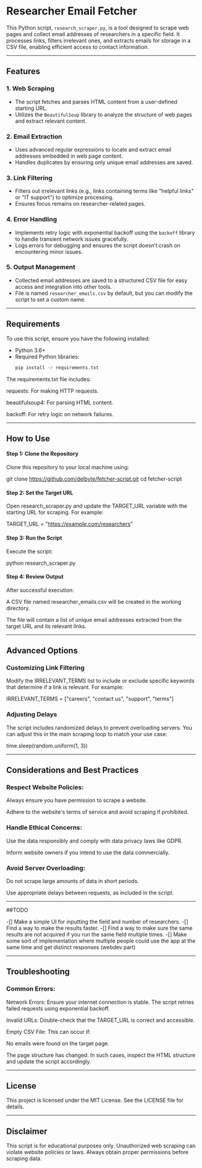 # Researcher Email Fetcher

This Python script, `research_scraper.py`, is a tool designed to scrape web pages and collect email addresses of researchers in a specific field. It processes links, filters irrelevant ones, and extracts emails for storage in a CSV file, enabling efficient access to contact information.



---

## Features

### 1. **Web Scraping**
- The script fetches and parses HTML content from a user-defined starting URL.
- Utilizes the `BeautifulSoup` library to analyze the structure of web pages and extract relevant content.

### 2. **Email Extraction**
- Uses advanced regular expressions to locate and extract email addresses embedded in web page content.
- Handles duplicates by ensuring only unique email addresses are saved.

### 3. **Link Filtering**
- Filters out irrelevant links (e.g., links containing terms like "helpful links" or "IT support") to optimize processing.
- Ensures focus remains on researcher-related pages.

### 4. **Error Handling**
- Implements retry logic with exponential backoff using the `backoff` library to handle transient network issues gracefully.
- Logs errors for debugging and ensures the script doesn’t crash on encountering minor issues.

### 5. **Output Management**
- Collected email addresses are saved to a structured CSV file for easy access and integration into other tools.
- File is named `researcher_emails.csv` by default, but you can modify the script to set a custom name.



---

## Requirements

To use this script, ensure you have the following installed:

- Python 3.6+
- Required Python libraries:  
  ```bash
  pip install -r requirements.txt

The requirements.txt file includes:

requests: For making HTTP requests.

beautifulsoup4: For parsing HTML content.

backoff: For retry logic on network failures.



---

## How to Use

#### Step 1: Clone the Repository

Clone this repository to your local machine using:

git clone https://github.com/delbyte/fetcher-script.git
cd fetcher-script

#### Step 2: Set the Target URL

Open research_scraper.py and update the TARGET_URL variable with the starting URL for scraping. For example:

TARGET_URL = "https://example.com/researchers"

#### Step 3: Run the Script

Execute the script:

python research_scraper.py

#### Step 4: Review Output

After successful execution:

A CSV file named researcher_emails.csv will be created in the working directory.

The file will contain a list of unique email addresses extracted from the target URL and its relevant links.



---

## Advanced Options

### Customizing Link Filtering

Modify the IRRELEVANT_TERMS list to include or exclude specific keywords that determine if a link is relevant. For example:

IRRELEVANT_TERMS = ["careers", "contact us", "support", "terms"]

### Adjusting Delays

The script includes randomized delays to prevent overloading servers. You can adjust this in the main scraping loop to match your use case:

time.sleep(random.uniform(1, 3))



---

## Considerations and Best Practices

### Respect Website Policies:

Always ensure you have permission to scrape a website.

Adhere to the website's terms of service and avoid scraping if prohibited.


### Handle Ethical Concerns:

Use the data responsibly and comply with data privacy laws like GDPR.

Inform website owners if you intend to use the data commercially.


### Avoid Server Overloading:

Do not scrape large amounts of data in short periods.

Use appropriate delays between requests, as included in the script.




---
##TODO

-[] Make a simple UI for inputting the field and number of researchers. 
-[] Find a way to make the results faster. 
-[] Find a way to make sure the same results are not acquired if you run the same field multiple times. 
-[] Make some sort of implementation where multiple people could use the app at the same time and get distinct responses (webdev part)



---

## Troubleshooting

### Common Errors:

Network Errors: Ensure your internet connection is stable. The script retries failed requests using exponential backoff.

Invalid URLs: Double-check that the TARGET_URL is correct and accessible.

Empty CSV File: This can occur if:

No emails were found on the target page.

The page structure has changed. In such cases, inspect the HTML structure and update the script accordingly.




---

## License

This project is licensed under the MIT License. See the LICENSE file for details.


---

## Disclaimer

This script is for educational purposes only. Unauthorized web scraping can violate website policies or laws. Always obtain proper permissions before scraping data.



